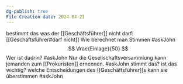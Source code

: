 ```yaml
---
dg-publish: true
File Creation date: 2024-04-21
---
```

bestimmt das was der [[Geschäftsführer]] nicht darf: [[Geschäftsführer#darf nicht]]
Wie berechnet man Stimmen #askJohn
$$
\frac{Einlage}{50}
$$
Wer ist dadrin? #askJohn 
Nur die Gesellschaftsversammlung kann jemanden zum [[Prokuristen]] ernennen. #askJohn stimmt das? ist das wichtig?
welche Entscheidungen des [[Geschäftsführer]]s kann sie überstimmen #askJohn 